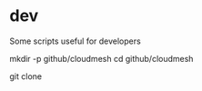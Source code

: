 # dev
Some scripts useful for developers

mkdir -p github/cloudmesh
cd github/cloudmesh

git clone 
